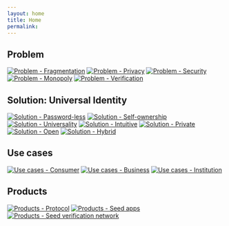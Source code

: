 ```yaml
---
layout: home
title: Home
permalink:
---
```

## **Problem**

[![Problem - Fragmentation][problem-fragment-tile]][problem-fragment-tile-click]
[![Problem - Privacy][problem-privacy-tile]][problem-privacy-tile-click]
[![Problem - Security][problem-security-tile]][problem-security-tile-click]
[![Problem - Monopoly][problem-monopoly-tile]][problem-monopoly-tile-click]
[![Problem - Verification][problem-verification-tile]][problem-verification-tile-click]

[problem-fragment-tile]: assets/images/main/problem-fragment-tile.png
[problem-fragment-tile-click]: idea#fragmentation
[problem-privacy-tile]: assets/images/main/problem-privacy-tile.png
[problem-privacy-tile-click]: idea#privacy
[problem-security-tile]: assets/images/main/problem-security-tile.png
[problem-security-tile-click]: idea.md#security
[problem-monopoly-tile]: assets/images/main/problem-monopoly-tile.png
[problem-monopoly-tile-click]: idea#monopoly
[problem-verification-tile]: assets/images/main/problem-verification-tile.png
[problem-verification-tile-click]: idea#verification

## **Solution: Universal Identity**

[![Solution - Password-less][solution-passwordless-tile]][solution-passwordless-tile-click]
[![Solution - Self-ownership][solution-self-own-tile]][solution-self-own-tile-click]
[![Solution - Universality][solution-universality-tile]][solution-universality-tile-click]
[![Solution - Intuitive][solution-intuitive-tile]][solution-intuitive-tile-click]
[![Solution - Private][solution-private-tile]][solution-private-tile-click]
[![Solution - Open][solution-open-tile]][solution-open-tile-click]
[![Solution - Hybrid][solution-hybrid-tile]][solution-hybrid-tile-click]

[solution-passwordless-tile]: assets/images/main/solution-passwordless-tile.png
[solution-passwordless-tile-click]: idea#password-less-login
[solution-self-own-tile]: assets/images/main/solution-self-own-tile.png
[solution-self-own-tile-click]: idea#self-owned
[solution-universality-tile]: assets/images/main/solution-universality-tile.png
[solution-universality-tile-click]: idea#universal
[solution-intuitive-tile]: assets/images/main/solution-intuitive-tile.png
[solution-intuitive-tile-click]: idea#intuitive
[solution-private-tile]: assets/images/main/solution-private-tile.png
[solution-private-tile-click]: idea#private
[solution-open-tile]: assets/images/main/solution-open-tile.png
[solution-open-tile-click]: idea#open
[solution-hybrid-tile]: assets/images/main/solution-hybrid-tile.png
[solution-hybrid-tile-click]: idea#hybrid

## **Use cases**

[![Use cases - Consumer][use-cases-consumer-tile]][use-cases-consumer-tile-click]
[![Use cases - Business][use-cases-business-tile]][use-cases-business-tile-click]
[![Use cases - Institution][use-cases-institution-tile]][use-cases-institution-tile-click]

[use-cases-consumer-tile]: assets/images/main/use-cases-consumer-tile.png
[use-cases-consumer-tile-click]: use-cases#consumer
[use-cases-business-tile]: assets/images/main/use-cases-business-tile.png
[use-cases-business-tile-click]: use-cases#business
[use-cases-institution-tile]: assets/images/main/use-cases-institution-tile.png
[use-cases-institution-tile-click]: use-cases#institution

## **Products**

[![Products - Protocol][products-protocol-tile]][products-protocol-tile-click]
[![Products - Seed apps][products-seed-apps-tile]][products-seed-apps-tile-click]
[![Products - Seed verification network][products-verification-tile]][products-protocol-tile-click]

[products-protocol-tile]: assets/images/main/products-protocol-tile.png
[products-protocol-tile-click]: products#protocol
[products-seed-apps-tile]: assets/images/main/products-seed-apps-tile.png
[products-seed-apps-tile-click]: products#seed-apps
[products-verification-tile]: assets/images/main/products-verification-tile.png
[products-verification-tile-click]: products#seed-verification-network
